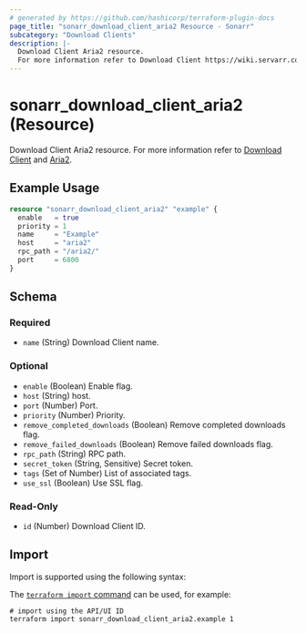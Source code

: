 ```yaml
---
# generated by https://github.com/hashicorp/terraform-plugin-docs
page_title: "sonarr_download_client_aria2 Resource - Sonarr"
subcategory: "Download Clients"
description: |-
  Download Client Aria2 resource.
  For more information refer to Download Client https://wiki.servarr.com/sonarr/settings#download-clients and Aria2 https://wiki.servarr.com/sonarr/supported#aria2.
---
```


# sonarr_download_client_aria2 (Resource)

<!-- subcategory:Download Clients -->
Download Client Aria2 resource.
For more information refer to [Download Client](https://wiki.servarr.com/sonarr/settings#download-clients) and [Aria2](https://wiki.servarr.com/sonarr/supported#aria2).

## Example Usage

```terraform
resource "sonarr_download_client_aria2" "example" {
  enable   = true
  priority = 1
  name     = "Example"
  host     = "aria2"
  rpc_path = "/aria2/"
  port     = 6800
}
```

<!-- schema generated by tfplugindocs -->
## Schema

### Required

- `name` (String) Download Client name.

### Optional

- `enable` (Boolean) Enable flag.
- `host` (String) host.
- `port` (Number) Port.
- `priority` (Number) Priority.
- `remove_completed_downloads` (Boolean) Remove completed downloads flag.
- `remove_failed_downloads` (Boolean) Remove failed downloads flag.
- `rpc_path` (String) RPC path.
- `secret_token` (String, Sensitive) Secret token.
- `tags` (Set of Number) List of associated tags.
- `use_ssl` (Boolean) Use SSL flag.

### Read-Only

- `id` (Number) Download Client ID.

## Import

Import is supported using the following syntax:

The [`terraform import` command](https://developer.hashicorp.com/terraform/cli/commands/import) can be used, for example:

```shell
# import using the API/UI ID
terraform import sonarr_download_client_aria2.example 1
```
